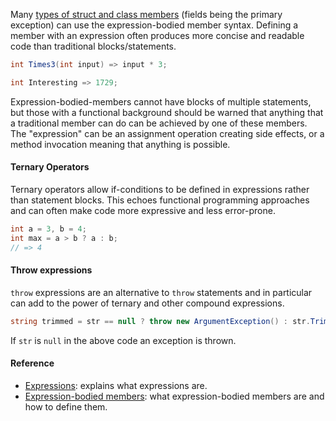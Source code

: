 Many [types of struct and class members][expression-bodied-members] (fields being the primary exception) can use the expression-bodied member syntax. Defining a member with an expression often produces more concise and readable code than traditional blocks/statements.

```csharp
int Times3(int input) => input * 3;

int Interesting => 1729;
```

Expression-bodied-members cannot have blocks of multiple statements, but those with a functional background should be warned that anything that a traditional member can do can be achieved by one of these members. The "expression" can be an assignment operation creating side effects, or a method invocation meaning that anything is possible.

#### Ternary Operators

Ternary operators allow if-conditions to be defined in expressions rather than statement blocks. This echoes functional programming approaches and can often make code more expressive and less error-prone.

```csharp
int a = 3, b = 4;
int max = a > b ? a : b;
// => 4
```

#### Throw expressions

`throw` expressions are an alternative to `throw` statements and in particular can add to the power of ternary and other compound expressions.

```csharp
string trimmed = str == null ? throw new ArgumentException() : str.Trim();
```

If `str` is `null` in the above code an exception is thrown.

#### Reference

- [Expressions][expressions]: explains what expressions are.
- [Expression-bodied members][expression-bodied-members]: what expression-bodied members are and how to define them.

[expressions]: https://docs.microsoft.com/en-us/dotnet/csharp/programming-guide/statements-expressions-operators/expressions
[expression-bodied-members]: https://docs.microsoft.com/en-us/dotnet/csharp/programming-guide/statements-expressions-operators/expression-bodied-members
